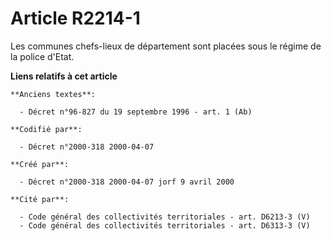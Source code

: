 # Article R2214-1

Les communes chefs-lieux de département sont placées sous le régime de la police d'Etat.

**Liens relatifs à cet article**

	**Anciens textes**:

	  - Décret n°96-827 du 19 septembre 1996 - art. 1 (Ab)

	**Codifié par**:

	  - Décret n°2000-318 2000-04-07

	**Créé par**:

	  - Décret n°2000-318 2000-04-07 jorf 9 avril 2000

	**Cité par**:

	  - Code général des collectivités territoriales - art. D6213-3 (V)
	  - Code général des collectivités territoriales - art. D6313-3 (V)
